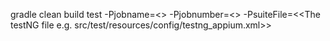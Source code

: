 gradle clean build test -Pjobname=<<CI Job Name>> -Pjobnumber=<<CI job number>> -PsuiteFile=<<The testNG file e.g. src/test/resources/config/testng_appium.xml>>
